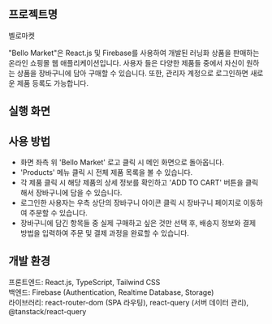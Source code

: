 ## 프로젝트명
벨로마켓

"Bello Market"은 React.js 및 Firebase를 사용하여 개발된 러닝화 상품을 판매하는 온라인 쇼핑몰 웹 애플리케이션입니다. 
사용자 들은 다양한 제품들 중에서 자신이 원하는 상품을 장바구니에 담아 구매할 수 있습니다. 
또한, 관리자 계정으로 로그인하면 새로운 제품 등록도 가능합니다.



## 실행 화면


## 사용 방법
- 화면 좌측 위 'Bello Market' 로고 클릭 시 메인 화면으로 돌아옵니다.
- 'Products' 메뉴 클릭 시 전체 제품 목록을 볼 수 있습니다.
- 각 제품 클릭 시 해당 제품의 상세 정보를 확인하고 'ADD TO CART' 버튼을 클릭해서 장바구니에 담을 수 있습니다.
- 로그인한 사용자는 우측 상단의 장바구니 아이콘 클릭 시 장바구니 페이지로 이동하여 주문할 수 있습니다.
- 장바구니에 담긴 항목들 중 실제 구매하고 싶은 것만 선택 후, 배송지 정보와 결제 방법을 입력하여 주문 및 결제 과정을 완료할 수 있습니다.


## 개발 환경
프론트엔드: React.js, TypeScript, Tailwind CSS<br>
백엔드: Firebase (Authentication, Realtime Database, Storage)<br>
라이브러리: react-router-dom (SPA 라우팅), react-query (서버 데이터 관리), @tanstack/react-query


##

